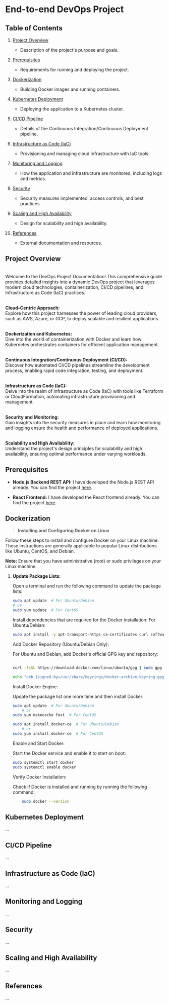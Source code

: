 # End-to-end DevOps Project

## Table of Contents

1. [Project Overview](#project-overview)
   - Description of the project's purpose and goals.
2. [Prerequisites](#prerequisites)

   - Requirements for running and deploying the project.

3. [Dockerization](#dockerization)
   - Building Docker images and running containers.
4. [Kubernetes Deployment](#kubernetes-deployment)
   - Deploying the application to a Kubernetes cluster.
5. [CI/CD Pipeline](#ci-cd-pipeline)
   - Details of the Continuous Integration/Continuous Deployment pipeline.
6. [Infrastructure as Code (IaC)](#infrastructure-as-code-iac)
   - Provisioning and managing cloud infrastructure with IaC tools.
7. [Monitoring and Logging](#monitoring-and-logging)
   - How the application and infrastructure are monitored, including logs and metrics.
8. [Security](#security)

   - Security measures implemented, access controls, and best practices.

9. [Scaling and High Availability](#scaling-and-high-availability)

   - Design for scalability and high availability.

10. [References](#references)
    - External documentation and resources.

## Project Overview

\
Welcome to the DevOps Project Documentation! This comprehensive guide provides detailed insights into a dynamic DevOps project that leverages modern cloud technologies, containerization, CI/CD pipelines, and Infrastructure as Code (IaC) practices.

\
**Cloud-Centric Approach:**
\
Explore how this project harnesses the power of leading cloud providers, such as AWS, Azure, or GCP, to deploy scalable and resilient applications.

\
**Dockerization and Kubernetes:**
\
Dive into the world of containerization with Docker and learn how Kubernetes orchestrates containers for efficient application management.

\
**Continuous Integration/Continuous Deployment (CI/CD):**
\
 Discover how automated CI/CD pipelines streamline the development process, enabling rapid code integration, testing, and deployment.

\
**Infrastructure as Code (IaC):**
\
Delve into the realm of Infrastructure as Code (IaC) with tools like Terraform or CloudFormation, automating infrastructure provisioning and management.

\
**Security and Monitoring:**
\
Gain insights into the security measures in place and learn how monitoring and logging ensure the health and performance of deployed applications.

\
**Scalability and High Availability:**
\
Understand the project's design principles for scalability and high availability, ensuring optimal performance under varying workloads.

## Prerequisites

- **Node.js Backend REST API:** I have developed the Node.js REST API already. You can find the project [here](https://github.com/sanjueranga/member-portal).

- **React Frontend:** I have developed the React frontend already. You can find the project [here](https://github.com/sanjueranga/member-portal).

## Dockerization

> **Installing and Configuring Docker on Linux**

Follow these steps to install and configure Docker on your Linux machine. These instructions are generally applicable to popular Linux distributions like Ubuntu, CentOS, and Debian.

**Note:** Ensure that you have administrative (root) or sudo privileges on your Linux machine.

1. **Update Package Lists:**

   Open a terminal and run the following command to update the package lists:

   ```bash
   sudo apt update  # For Ubuntu/Debian
   # or
   sudo yum update  # For CentOS 
   ```

   Install dependencies that are required for the Docker installation:
For Ubuntu/Debian:

    ```bash
    sudo apt install -y apt-transport-https ca-certificates curl software-properties-common
    
    ```

    Add Docker Repository (Ubuntu/Debian Only):
    
    For Ubuntu and Debian, add Docker's official GPG key and repository:

    ```bash
    
    curl -fsSL https://download.docker.com/linux/ubuntu/gpg | sudo gpg --dearmor -o /usr/share/keyrings/docker-archive-keyring.gpg

    echo "deb [signed-by=/usr/share/keyrings/docker-archive-keyring.gpg] https://download.docker.com/linux/ubuntu $(lsb_release -cs) stable" | sudo tee /etc/apt/sources.list.d/docker.list > /dev/null

    ```

    Install Docker Engine:

     Update the package list one more time and then install Docker:

    ```bash
    sudo apt update  # For Ubuntu/Debian
        # or
    sudo yum makecache fast  # For CentOS

    sudo apt install docker-ce  # For Ubuntu/Debian
        # or
    sudo yum install docker-ce  # For CentOS

    ```

    Enable and Start Docker: 
    
    Start the Docker service and enable it to start on boot:

    ```bash
    sudo systemctl start docker
    sudo systemctl enable docker

    ```

    Verify Docker Installation:

    Check if Docker is installed and running by running the following command:

    ```bash
        sudo docker --version

    
    ```





## Kubernetes Deployment

...

## CI/CD Pipeline

...

## Infrastructure as Code (IaC)

...

## Monitoring and Logging

...

## Security

...

## Scaling and High Availability

...

## References

...
